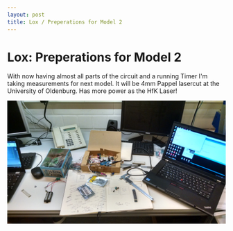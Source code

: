 ```yaml
---
layout: post
title: Lox / Preperations for Model 2
---
```


# Lox: Preperations for Model 2

With now having almost all parts of the circuit and a running Timer I'm taking measurements for next model.
It will be 4mm Pappel lasercut at the University of Oldenburg.
Has more power as the HfK Laser!

![alt text](/images/model2preparation.jpg "Logo Title Text 1")

